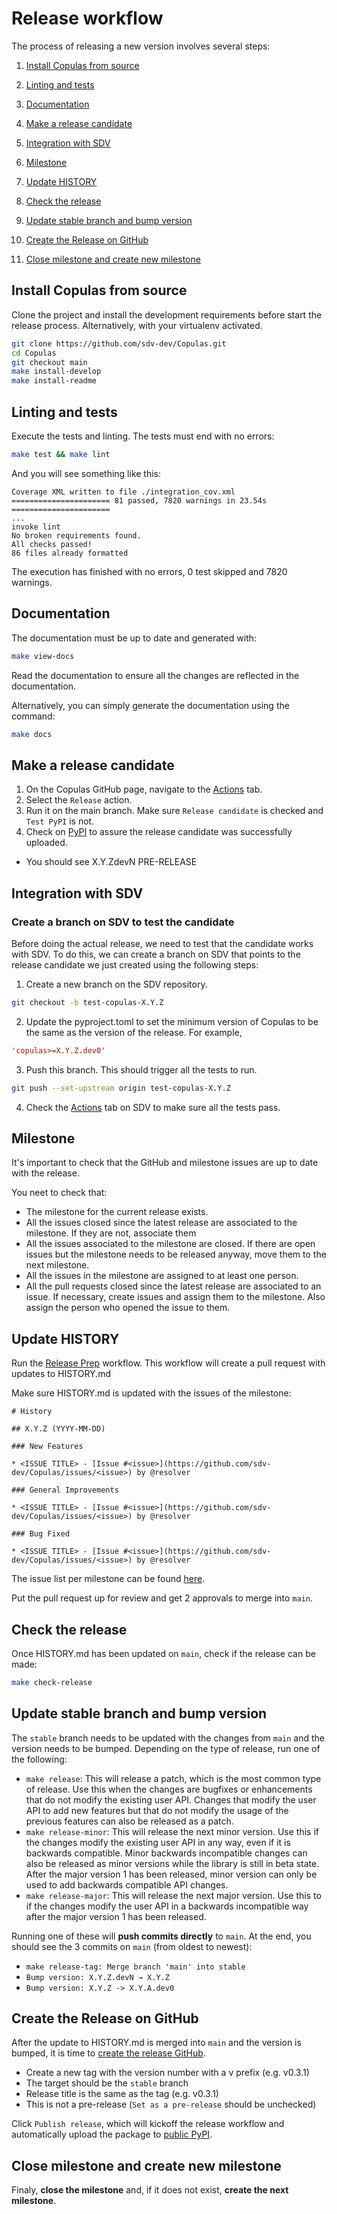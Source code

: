 # Release workflow

The process of releasing a new version involves several steps:

1. [Install Copulas from source](#install-copulas-from-source)

2. [Linting and tests](#linting-and-tests)

3. [Documentation](#documentation)

4. [Make a release candidate](#make-a-release-candidate)

5. [Integration with SDV](#integration-with-sdv)

6. [Milestone](#milestone)

7. [Update HISTORY](#update-history)

8. [Check the release](#check-the-release)

9. [Update stable branch and bump version](#update-stable-branch-and-bump-version)

10. [Create the Release on GitHub](#create-the-release-on-github)

11. [Close milestone and create new milestone](#close-milestone-and-create-new-milestone)

## Install Copulas from source

Clone the project and install the development requirements before start the release process. Alternatively, with your virtualenv activated.

```bash
git clone https://github.com/sdv-dev/Copulas.git
cd Copulas
git checkout main
make install-develop
make install-readme
```

## Linting and tests

Execute the tests and linting. The tests must end with no errors:

```bash
make test && make lint
```

And you will see something like this:

```
Coverage XML written to file ./integration_cov.xml
====================== 81 passed, 7820 warnings in 23.54s ======================
...
invoke lint
No broken requirements found.
All checks passed!
86 files already formatted
```

The execution has finished with no errors, 0 test skipped and 7820 warnings.

## Documentation

The documentation must be up to date and generated with:

```bash
make view-docs
```

Read the documentation to ensure all the changes are reflected in the documentation.

Alternatively, you can simply generate the documentation using the command:

```bash
make docs
```

## Make a release candidate

1. On the Copulas GitHub page, navigate to the [Actions][actions] tab.
2. Select the `Release` action.
3. Run it on the main branch. Make sure `Release candidate` is checked and `Test PyPI` is not.
4. Check on [PyPI][copulas-pypi] to assure the release candidate was successfully uploaded.
  - You should see X.Y.ZdevN PRE-RELEASE

[actions]: https://github.com/sdv-dev/copulas/actions
[copulas-pypi]: https://pypi.org/project/copulas/#history

## Integration with SDV

### Create a branch on SDV to test the candidate

Before doing the actual release, we need to test that the candidate works with SDV. To do this, we can create a branch on SDV that points to the release candidate we just created using the following steps:

1. Create a new branch on the SDV repository.

```bash
git checkout -b test-copulas-X.Y.Z
```

2. Update the pyproject.toml to set the minimum version of Copulas to be the same as the version of the release. For example,

```toml
'copulas>=X.Y.Z.dev0'
```

3. Push this branch. This should trigger all the tests to run.

```bash
git push --set-upstream origin test-copulas-X.Y.Z
```

4. Check the [Actions][sdv-actions] tab on SDV to make sure all the tests pass.

[sdv-actions]: https://github.com/sdv-dev/SDV/actions

## Milestone

It's important to check that the GitHub and milestone issues are up to date with the release.

You neet to check that:

- The milestone for the current release exists.
- All the issues closed since the latest release are associated to the milestone. If they are not, associate them
- All the issues associated to the milestone are closed. If there are open issues but the milestone needs to
  be released anyway, move them to the next milestone.
- All the issues in the milestone are assigned to at least one person.
- All the pull requests closed since the latest release are associated to an issue. If necessary, create issues
  and assign them to the milestone. Also assign the person who opened the issue to them.

## Update HISTORY
Run the [Release Prep](https://github.com/sdv-dev/Copulas/actions/workflows/prepare_release.yml) workflow. This workflow will create a pull request with updates to HISTORY.md

Make sure HISTORY.md is updated with the issues of the milestone:

```
# History

## X.Y.Z (YYYY-MM-DD)

### New Features

* <ISSUE TITLE> - [Issue #<issue>](https://github.com/sdv-dev/Copulas/issues/<issue>) by @resolver

### General Improvements

* <ISSUE TITLE> - [Issue #<issue>](https://github.com/sdv-dev/Copulas/issues/<issue>) by @resolver

### Bug Fixed

* <ISSUE TITLE> - [Issue #<issue>](https://github.com/sdv-dev/Copulas/issues/<issue>) by @resolver
```

The issue list per milestone can be found [here][milestones].

[milestones]: https://github.com/sdv-dev/Copulas/milestones

Put the pull request up for review and get 2 approvals to merge into `main`.

## Check the release
Once HISTORY.md has been updated on `main`, check if the release can be made:

```bash
make check-release
```

## Update stable branch and bump version
The `stable` branch needs to be updated with the changes from `main` and the version needs to be bumped.
Depending on the type of release, run one of the following:

* `make release`: This will release a patch, which is the most common type of release. Use this when the changes are bugfixes or enhancements that do not modify the existing user API. Changes that modify the user API to add new features but that do not modify the usage of the previous features can also be released as a patch.
* `make release-minor`: This will release the next minor version. Use this if the changes modify the existing user API in any way, even if it is backwards compatible. Minor backwards incompatible changes can also be released as minor versions while the library is still in beta state. After the major version 1 has been released, minor version can only be used to add backwards compatible API changes.
* `make release-major`: This will release the next major version. Use this to if the changes modify the user API in a backwards incompatible way after the major version 1 has been released.

Running one of these will **push commits directly** to `main`.
At the end, you should see the 3 commits on `main` (from oldest to newest):
- `make release-tag: Merge branch 'main' into stable`
- `Bump version: X.Y.Z.devN → X.Y.Z`
- `Bump version: X.Y.Z -> X.Y.A.dev0`

## Create the Release on GitHub

After the update to HISTORY.md is merged into `main` and the version is bumped, it is time to [create the release GitHub](https://github.com/sdv-dev/Copulas/releases/new).
- Create a new tag with the version number with a v prefix (e.g. v0.3.1)
- The target should be the `stable` branch
- Release title is the same as the tag (e.g. v0.3.1)
- This is not a pre-release (`Set as a pre-release` should be unchecked)

Click `Publish release`, which will kickoff the release workflow and automatically upload the package to [public PyPI](https://pypi.org/project/copulas/).

## Close milestone and create new milestone

Finaly, **close the milestone** and, if it does not exist, **create the next milestone**.
